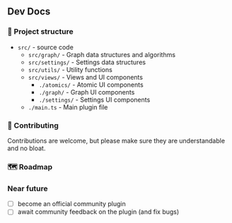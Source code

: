 ## Dev Docs

### 📁 Project structure

-   `src/` - source code
    -   `src/graph/` - Graph data structures and algorithms
    -   `src/settings/` - Settings data structures
    -   `src/utils/` - Utility functions
    -   `src/views/` - Views and UI components
        -   `./atomics/` - Atomic UI components
        -   `./graph/` - Graph UI components
        -   `./settings/` - Settings UI components
    -   `./main.ts` - Main plugin file

### 🤝 Contributing

Contributions are welcome, but please make sure they are understandable and no bloat.

### 🗺️ Roadmap

### Near future

-   [ ] become an official community plugin
-   [ ] await community feedback on the plugin (and fix bugs)
